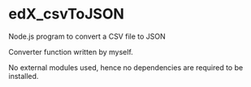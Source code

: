 # edX_csvToJSON
Node.js program to convert a CSV file to JSON

Converter function written by myself.

No external modules used, hence no dependencies are required to be installed. 

